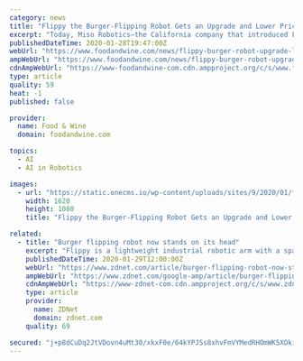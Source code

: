 ```yaml
---
category: news
title: "Flippy the Burger-Flipping Robot Gets an Upgrade and Lower Price Tag"
excerpt: "Today, Miso Robotics—the California company that introduced Flippy back in 2017—announced ... “The team has continued to make breakthroughs in the artificial intelligence software that powers Flippy,” Miso continues. “This has resulted in software that has greatly expanded the food categories that Flippy can cook [to] over a dozen ..."
publishedDateTime: 2020-01-28T19:47:00Z
webUrl: "https://www.foodandwine.com/news/flippy-burger-robot-upgrade-lower-cost"
ampWebUrl: "https://www.foodandwine.com/news/flippy-burger-robot-upgrade-lower-cost?amp=true"
cdnAmpWebUrl: "https://www-foodandwine-com.cdn.ampproject.org/c/s/www.foodandwine.com/news/flippy-burger-robot-upgrade-lower-cost?amp=true"
type: article
quality: 59
heat: -1
published: false

provider:
  name: Food & Wine
  domain: foodandwine.com

topics:
  - AI
  - AI in Robotics

images:
  - url: "https://static.onecms.io/wp-content/uploads/sites/9/2020/01/flippy-fast-food-robot-2-FT-BLOG0120.jpg"
    width: 1620
    height: 1080
    title: "Flippy the Burger-Flipping Robot Gets an Upgrade and Lower Price Tag"

related:
  - title: "Burger flipping robot now stands on its head"
    excerpt: "Flippy is a lightweight industrial robotic arm with a spatula for an end effector bundled with a sensor suite and smart AI that helps it get better the more it cooks ... This month, Zume, previously the hottest fast food automation startup on the block with a valuation in the billions as of late 2019, announced it was changing focus from ..."
    publishedDateTime: 2020-01-29T12:00:00Z
    webUrl: "https://www.zdnet.com/article/burger-flipping-robot-now-stands-on-its-head/"
    ampWebUrl: "https://www.zdnet.com/google-amp/article/burger-flipping-robot-now-stands-on-its-head/"
    cdnAmpWebUrl: "https://www-zdnet-com.cdn.ampproject.org/c/s/www.zdnet.com/google-amp/article/burger-flipping-robot-now-stands-on-its-head/"
    type: article
    provider:
      name: ZDNet
      domain: zdnet.com
    quality: 69

secured: "j+p8dCuDq2JtVDovn4uMt30/xkxF0e/64kYPJSs8xhvFmVYMedRHOmWK5XOkiV239TQQ8CXr8KiMALsAvum81G85FkjOBxNy9Sb+8s1NQlx68JuqNbkV3Qgvb7OTcVay9wpXA5rsSf76/V/R0HI3QdbJ4H5gAx+uruYNrWfTGAa2Y3Q0Tqys/q2HZ1e1Strw5sLOtgViset5POGX1ganaB16hqQaZP/DVBnWTkVxX+DT7wV1O4GO87IaqOB0fhHf2zND/brIv1RfI4kj8xpY9tQShq514JWvUWfwp8Fq7nxpCB2W8FHmFuQVez8vtinW+4ROfAMvWT8SGe6VhIJAn0ZFr6GOc+XbyeA1EG7ze9HgskV4qEJFHZr73coIlZFVBGI15Ketl43ifeIDPhNLGcz+LUCXIO9PoAwP8P/XWL6fZys3oUsBOj5iVu+4OirW1J7CcCKavyEDPs9q2RS9EuPxlmQ1qV7WseT0+bOW1fg=;IDcpLtK+bMvvlmbWdTlyfA=="
---
```


